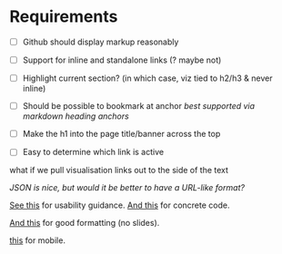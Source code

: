 # Requirements

- [ ] Github should display markup reasonably
- [ ] Support for inline and standalone links (? maybe not)


- [ ] Highlight current section?  (in which case, viz tied to h2/h3 & never inline)

- [ ] Should be possible to bookmark at anchor *best supported via markdown heading anchors*

- [ ] Make the h1 into the page title/banner across the top

- [ ] Easy to determine which link is active


what if we pull visualisation links out to the side of the text

*JSON is nice, but would it be better to have a URL-like
format?*

[See this](https://bost.ocks.org/mike/scroll/) for usability guidance.
[And this](http://vallandingham.me/scroller.html) for concrete code.

[And this](http://rstudio.github.io/tufte/) for good formatting (no slides).

[this](http://blog.webkid.io/responsive-chart-usability-d3/) for mobile.
